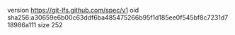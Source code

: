 version https://git-lfs.github.com/spec/v1
oid sha256:a30659e6b00c63ddf6ba485475266b95f1d185ee0f545bf8c7231d718986a111
size 252
